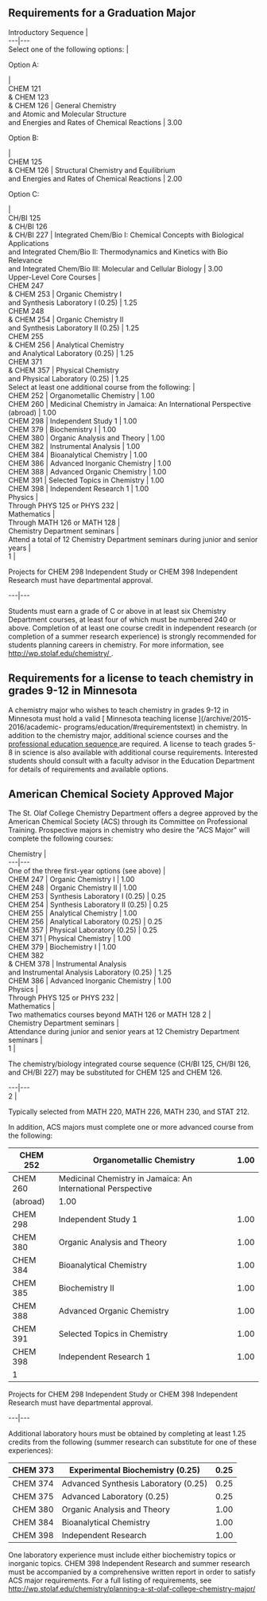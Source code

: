 ##  Requirements for a Graduation Major

Introductory Sequence  |  
---|---  
Select one of the following options:  |  
  
Option A:

|  
CHEM 121  
& CHEM 123  
& CHEM 126  |  General Chemistry  
and Atomic and Molecular Structure  
and Energies and Rates of Chemical Reactions  |  3.00  
  
Option B:

|  
CHEM 125  
& CHEM 126  |  Structural Chemistry and Equilibrium  
and Energies and Rates of Chemical Reactions  |  2.00  
  
Option C:

|  
CH/BI 125  
& CH/BI 126  
& CH/BI 227  |  Integrated Chem/Bio I: Chemical Concepts with Biological
Applications  
and Integrated Chem/Bio II: Thermodynamics and Kinetics with Bio Relevance  
and Integrated Chem/Bio III: Molecular and Cellular Biology  |  3.00  
Upper-Level Core Courses  |  
CHEM 247  
& CHEM 253  |  Organic Chemistry I  
and Synthesis Laboratory I (0.25)  |  1.25  
CHEM 248  
& CHEM 254  |  Organic Chemistry II  
and Synthesis Laboratory II (0.25)  |  1.25  
CHEM 255  
& CHEM 256  |  Analytical Chemistry  
and Analytical Laboratory (0.25)  |  1.25  
CHEM 371  
& CHEM 357  |  Physical Chemistry  
and Physical Laboratory (0.25)  |  1.25  
Select at least one additional course from the following:  |  
CHEM 252  |  Organometallic Chemistry  |  1.00  
CHEM 260  |  Medicinal Chemistry in Jamaica: An International Perspective
(abroad)  |  1.00  
CHEM 298  |  Independent Study  1  |  1.00  
CHEM 379  |  Biochemistry I  |  1.00  
CHEM 380  |  Organic Analysis and Theory  |  1.00  
CHEM 382  |  Instrumental Analysis  |  1.00  
CHEM 384  |  Bioanalytical Chemistry  |  1.00  
CHEM 386  |  Advanced Inorganic Chemistry  |  1.00  
CHEM 388  |  Advanced Organic Chemistry  |  1.00  
CHEM 391  |  Selected Topics in Chemistry  |  1.00  
CHEM 398  |  Independent Research  1  |  1.00  
Physics  |  
Through PHYS 125 or PHYS 232  |  
Mathematics  |  
Through MATH 126 or MATH 128  |  
Chemistry Department seminars  |  
Attend a total of 12 Chemistry Department seminars during junior and senior
years  |  
1  |

Projects for CHEM 298 Independent Study or CHEM 398 Independent Research must
have departmental approval.  
  
---|---  
  
Students must earn a grade of C or above in at least six Chemistry Department
courses, at least four of which must be numbered 240 or above. Completion of
at least one course credit in independent research (or completion of a summer
research experience) is strongly recommended for students planning careers in
chemistry. For more information, see [ http://wp.stolaf.edu/chemistry/
](http://wp.stolaf.edu/chemistry/) .

##  Requirements for a license to teach chemistry in grades 9-12 in Minnesota

A chemistry major who wishes to teach chemistry in grades 9-12 in Minnesota
must hold a valid [ Minnesota teaching license ](/archive/2015-2016/academic-
programs/education/#requirementstext) in chemistry. In addition to the
chemistry major, additional science courses and the [ professional education
sequence ](/archive/2015-2016/academic-programs/education/#text) are required.
A license to teach grades 5-8 in science is also available with additional
course requirements. Interested students should consult with a faculty advisor
in the Education Department for details of requirements and available options.

##  American Chemical Society Approved Major

The St. Olaf College Chemistry Department offers a degree approved by the
American Chemical Society (ACS) through its Committee on Professional
Training. Prospective majors in chemistry who desire the "ACS Major" will
complete the following courses:

Chemistry  |  
---|---  
One of the three first-year options (see above)  |  
CHEM 247  |  Organic Chemistry I  |  1.00  
CHEM 248  |  Organic Chemistry II  |  1.00  
CHEM 253  |  Synthesis Laboratory I (0.25)  |  0.25  
CHEM 254  |  Synthesis Laboratory II (0.25)  |  0.25  
CHEM 255  |  Analytical Chemistry  |  1.00  
CHEM 256  |  Analytical Laboratory (0.25)  |  0.25  
CHEM 357  |  Physical Laboratory (0.25)  |  0.25  
CHEM 371  |  Physical Chemistry  |  1.00  
CHEM 379  |  Biochemistry I  |  1.00  
CHEM 382  
& CHEM 378  |  Instrumental Analysis  
and Instrumental Analysis Laboratory (0.25)  |  1.25  
CHEM 386  |  Advanced Inorganic Chemistry  |  1.00  
Physics  |  
Through PHYS 125 or PHYS 232  |  
Mathematics  |  
Two mathematics courses beyond MATH 126 or MATH 128  2  |  
Chemistry Department seminars  |  
Attendance during junior and senior years at 12 Chemistry Department seminars
|  
1  |

The chemistry/biology integrated course sequence (CH/BI 125, CH/BI 126, and
CH/BI 227) may be substituted for CHEM 125 and CHEM 126.  
  
---|---  
2  |

Typically selected from MATH 220, MATH 226, MATH 230, and STAT 212.  
  
In addition, ACS majors must complete one or more advanced course from the
following:

CHEM 252  |  Organometallic Chemistry  |  1.00  
---|---|---  
CHEM 260  |  Medicinal Chemistry in Jamaica: An International Perspective
(abroad)  |  1.00  
CHEM 298  |  Independent Study  1  |  1.00  
CHEM 380  |  Organic Analysis and Theory  |  1.00  
CHEM 384  |  Bioanalytical Chemistry  |  1.00  
CHEM 385  |  Biochemistry II  |  1.00  
CHEM 388  |  Advanced Organic Chemistry  |  1.00  
CHEM 391  |  Selected Topics in Chemistry  |  1.00  
CHEM 398  |  Independent Research  1  |  1.00  
1  |

Projects for CHEM 298 Independent Study or CHEM 398 Independent Research must
have departmental approval.  
  
---|---  
  
Additional laboratory hours must be obtained by completing at least 1.25
credits from the following (summer research can substitute for one of these
experiences):

CHEM 373  |  Experimental Biochemistry (0.25)  |  0.25  
---|---|---  
CHEM 374  |  Advanced Synthesis Laboratory (0.25)  |  0.25  
CHEM 375  |  Advanced Laboratory (0.25)  |  0.25  
CHEM 380  |  Organic Analysis and Theory  |  1.00  
CHEM 384  |  Bioanalytical Chemistry  |  1.00  
CHEM 398  |  Independent Research  |  1.00  
  
One laboratory experience must include either biochemistry topics or inorganic
topics. CHEM 398 Independent Research and summer research must be accompanied
by a comprehensive written report in order to satisfy ACS major requirements.
For a full listing of requirements, see [
http://wp.stolaf.edu/chemistry/planning-a-st-olaf-college-chemistry-major/
](http://wp.stolaf.edu/chemistry/planning-a-st-olaf-college-chemistry-major/)

